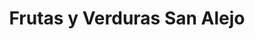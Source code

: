 ---
title: "Frutas y Verduras San Alejo"
url: /santa-rosa-de-cabal/frutas-y-verduras-san-alejo/
shop: Gemüse & Obst
---